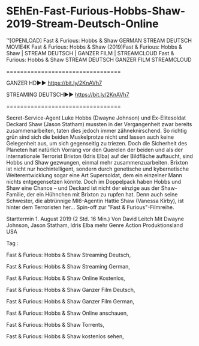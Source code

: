 # SEhEn-Fast-Furious-Hobbs-Shaw-2019-Stream-Deutsch-Online
™[OPENLOAD] Fast & Furious: Hobbs & Shaw GERMAN STREAM DEUTSCH MOVIE4K
Fast & Furious: Hobbs & Shaw (2019)Fast & Furious: Hobbs & Shaw | STREAM DEUTSCH | GANZER FILM | STREAMCLOUD
Fast & Furious: Hobbs & Shaw STREAM DEUTSCH GANZER FILM STREAMCLOUD

=================================

GANZER HD►► https://bit.ly/2KnAVh7

STREAMING DEUTSCH►► https://bit.ly/2KnAVh7

=================================

Secret-Service-Agent Luke Hobbs (Dwayne Johnson) und Ex-Elitesoldat Deckard Shaw (Jason Statham) mussten in der Vergangenheit zwar bereits zusammenarbeiten, taten dies jedoch immer zähneknirschend. So richtig grün sind sich die beiden Muskelprotze nicht und lassen auch keine Gelegenheit aus, um sich gegenseitig zu triezen. Doch die Sicherheit des Planeten hat natürlich Vorrang vor den Querelen der beiden und als der internationale Terrorist Brixton (Idris Elba) auf der Bildfläche auftaucht, sind Hobbs und Shaw gezwungen, einmal mehr zusammenzuarbeiten. Brixton ist nicht nur hochintelligent, sondern durch genetische und kybernetische Weiterentwicklung sogar eine Art Supersoldat, dem ein einzelner Mann nichts entgegensetzen könnte. Doch im Doppelpack haben Hobbs und Shaw eine Chance – und Deckard ist nicht der einzige aus der Shaw-Familie, der ein Hühnchen mit Brixton zu rupfen hat. Denn auch seine Schwester, die abtrünnige MI6-Agentin Hattie Shaw (Vanessa Kirby), ist hinter dem Terroristen her… Spin-off zur "Fast & Furious"-Filmreihe.

Starttermin 1. August 2019 (2 Std. 16 Min.)
Von David Leitch
Mit Dwayne Johnson, Jason Statham, Idris Elba mehr
Genre Action
Produktionsland USA

Tag :

Fast & Furious: Hobbs & Shaw Streaming Deutsch,

Fast & Furious: Hobbs & Shaw Streaming German,

Fast & Furious: Hobbs & Shaw Online Kostenlos,

Fast & Furious: Hobbs & Shaw Ganzer Film Deutsch,

Fast & Furious: Hobbs & Shaw Ganzer Film German,

Fast & Furious: Hobbs & Shaw Online anschauen,

Fast & Furious: Hobbs & Shaw Torrents,

Fast & Furious: Hobbs & Shaw kostenlos sehen,
